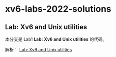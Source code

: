 # xv6-labs-2022-solutions

## Lab: Xv6 and Unix utilities

本分支是 Lab1  **Lab: Xv6 and Unix utilities** 的代码。

解析： [Lab: Xv6 and Unix utilities](https://github.com/flyto2035/xv6-labs-2022/blob/main/doc/utils.md)
